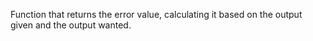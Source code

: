 Function that returns the error value, calculating it based on the output given and the output wanted.
